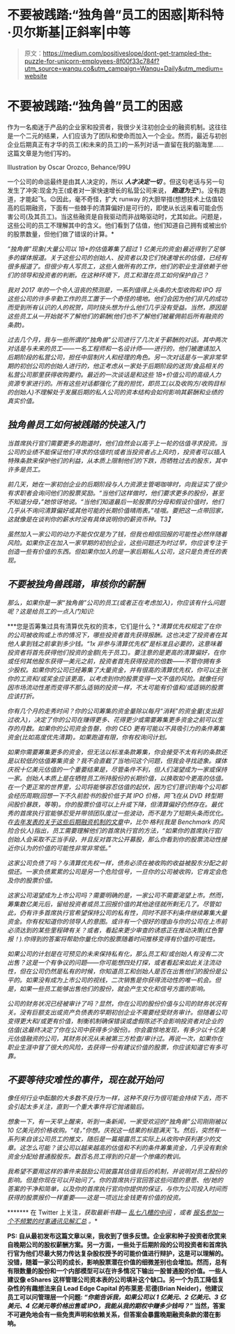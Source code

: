 # 不要被践踏:“独角兽”员工的困惑|斯科特·贝尔斯基|正斜率|中等

> 原文：<https://medium.com/positiveslope/dont-get-trampled-the-puzzle-for-unicorn-employees-8f00f33c784f?utm_source=wanqu.co&utm_campaign=Wanqu+Daily&utm_medium=website>

# 不要被践踏:“独角兽”员工的困惑

作为一名痴迷于产品的企业家和投资者，我很少关注初创企业的融资机制。这往往是一个二元的结果，人们应该为了团队和使命而加入一个企业。然而，最近与初创企业后期真正有才华的员工(和未来的员工)的一系列对话一直留在我的脑海里……这篇文章是为他们写的。



Illustration by Oscar Orozco, Behance/99U



一个公司的命运最终是由其人决定的，所以 ***人才决定一切*** 。但这句老话与另一句发生了冲突:现金为王(或者对一家快速增长的私营公司来说， ***跑道为王****)。没有跑道，才能起飞。😉因此，毫不奇怪，扩大 runway 的大胆举措(想想技术上估值较高的后期融资，下面有一些棘手的清算偏好)是可行的，即使从长远来看可能会伤害公司(及其员工)。当这些融资是自我驱动而非战略驱动时，尤其如此。问题是，这些公司的员工不理解其中的含义。他们看到了估值，他们知道自己拥有或被出价的股票数量，但他们做了错误的计算。*

*“独角兽”现象(大量公司以 1B+的估值筹集了超过 1 亿美元的资金)最近得到了足够多的媒体报道。关于这些公司的创始人、投资者以及它们快速增长的估值，已经有很多报道了。但很少有人写员工，这些人做所有的工作，他们的职业生涯依赖于他们的领导和投资者的判断。在这种环境下，员工和潜在员工如何保护自己？*

*我对 2017 年的一个令人沮丧的预测是，一系列值得上头条的大型收购和 IPO 将这些公司的许多辛勤工作的员工置于一个奇怪的境地。他们会因为他们非凡的成功而受到所有认识的人的祝贺，同时挠头想为什么他们几乎没有受益。当然，原因是这些员工从一开始就不了解他们的薪酬(他们也不了解他们被雇佣前后所有融资的条款)。*

*过去几个月，我与一些所谓的“独角兽”公司进行了几次关于薪酬的对话。其中两次对话是与未来的员工——一名工程师和一名设计师——进行的，他们被邀请加入后期阶段的私营公司，担任中层制片人和经理的角色。另一次对话是与一家非常早期的初创公司的创始人进行的，他正考虑从一家处于后期阶段的送货/食品相关的私营公司那里获得收购要约。最近的一次谈话是和这些 1B+价值公司的高级人力资源专家进行的。所有这些对话都强化了我的担忧，即员工(以及收购方/收购目标的创始人)不理解处于发展后期的私人公司的资本结构会如何影响其薪酬和业绩的真实价值。*

## ***独角兽员工如何被践踏的快速入门***

*当首席执行官们需要更多的跑道时，他们自然会以高于上一轮的估值寻求投资。当公司的业绩不能保证他们寻求的估值时(或者当投资者占上风时)，投资者可以插入特殊条款来保护他们的利益，从本质上限制他们的下跌，而牺牲过去的股东，其中许多是员工。*

*前几天，她在一家初创企业的后期阶段与人力资源主管喝咖啡时，向我证实了很少有求职者会询问他们的股票奖励。“当他们这样做时，他们要求更多的股份，甚至不知道分母，”她惊讶地说。“当他们知道最后一轮股票的分母和假设价值时，他们几乎从不询问清算偏好或其他可能的长期价值晴雨表。”哇哦。要把这一点带回家，这就像是在谈判你的薪水时没有具体说明你的薪资币种。T3】*

*虽然加入一家公司的动力不能仅仅是为了钱，但我也相信回报的可能性必然伴随着风险。如果你正在加入一家早期的初创企业，这些问题还为时过早，你应该专注于创造一些有价值的东西。但如果你加入的是一家后期私人公司，这只是负责任的表现。*

## ***不要被独角兽践踏，审核你的薪酬***

*那么，如果你是一家“独角兽”公司的员工(或者正在考虑加入)，你应该有什么问题呢？这是给员工的一点入门知识:*

***您是否筹集过具有清算优先权的资本，它们是什么？**清算优先权规定了在你的公司被收购或上市的情况下，哪些投资者首先获得报酬。这也决定了投资者在其他人拿到钱之前拿到多少钱。“1x 非参与清算优先权”是标准且必要的，这意味着投资者将首先获得他们投资的金额(先于员工)。要注意的是更高的清算偏好，在你或任何其他股东获得一美元之前，投资者首先获得投资的倍数——不管你拥有多少股权。如果你的公司已经筹集了大量资金，并有很高的清算优先权，你可以主张你的工资和/或奖金应该更高，以考虑到你的股票变得一文不值的风险。就像任何因市场流动性差而变得不那么适销的投资一样，不太可能有价值和/或适销的股票应该打折。*

*你有几个月的走秀时间？你的公司筹集的资金量除以每月“消耗”的资金量(支出超过收入)，决定了你的公司在赚得更多、花得更少或需要筹集更多资金之前可以生存的月数。如果你的公司资金告罄，你的 CEO 更有可能以不具吸引力的条件筹集资金(比如高度优先清算)。如果跑道有限，你有权询问计划。*

*如果你需要筹集更多的资金，但无法以标准条款筹集，你会接受不太有利的条款还是以较低的估值筹集资金？我不会直截了当地问这个问题，但我会寻找迹象。媒体庆祝十亿美元估值的一个重要结果是，尽管条件不利，但人们渴望成为一家或保持一家。创始人本质上是在牺牲员工所持股份的长期价值，以换取如今更高的估值。在一个更正常的世界里，公司将能够容忍估值的起伏，因为它们意识到每个公司都会经历周期(回想一下不久前脸书的股价低于其 IPO 价格，网飞在从 DVD 转型期间股价暴跌，等等)。你的股票价值可以上升或下降，但清算偏好仍然存在。最优秀的首席执行官能够忍受并带领团队度过一些波动，而不是为了短期头条而优化。在[去年发表的关于这些后期融资机制的文章](http://abovethecrowd.com/2016/04/21/on-the-road-to-recap/)中，比尔·格利(我是 Benchmark 的风险合伙人)指出，员工需要理解他们的首席执行官的方法，“如果你的首席执行官/创始人会采取不正当手段，并且反对首次公开募股，那么你看到你的股票流动性接近你认为的价值的可能性非常非常低。”*

*这家公司负债了吗？与清算优先权一样，债务必须在被收购的收益被股东分配之前偿还。一家负债累累的公司是另一个危险信号，一旦你的公司被收购，它肯定会危及你的股票价值。*

*这家公司渴望成为上市公司吗？需要明确的是，一家公司不需要渴望上市。然而，筹集数亿美元后，留给投资者或员工回报价值的其他途径就所剩无几了。尽管如此，仍有许多首席执行官希望保持公司的私有性，同时不顾不利条件继续筹集大量资金。你有权知道你的领导人的意图。或许有一个很好的理由与你的公司在上市前必须达到的某些里程碑有关？或者，看起来更少审查的诱惑正在推动决策(红色警报！).你得到的答案将帮助你量化你的股票随着时间推移变得有价值的可能性。*

*如果公司的计划是在可预见的未来保持私有化，那么员工和/或创始人有没有二次出售？这是一个有争议的问题——你可能想四处打探，或者看起来如此关注流动性，但在公司仍然是私有的时候，你知道员工和创始人是否在出售他们的股份是公平的。如果没有成为上市公司的视线，二次销售是你获得流动性的唯一机会。但是，如果一些员工能够出售他们的股份，就会产生文化和信号方面的影响。*

*公司的财务状况已经被审计了吗？显然，你在公司的股份价值与公司的财务状况有关。没有巨额支出或资产负债表的早期初创企业不需要经受财务审计。但随着公司变得更大和/或更有价值，制衡机制确保错误或虚假陈述不会影响投资者对企业的估值(这最终决定了你在公司中获得多少股份)。你会震惊地发现，有多少以十亿美元估值融资的公司，其财务状况从未被第三方检查/审计过。再说一次，如果你在职业生涯中冒了很大的风险，去获得一份有建议价值的股票，你应该知道它有多可靠。*

## *不要等待灾难性的事件，现在就开始问*

*像任何行业中酝酿的大多数不良行为一样，这种不良行为很可能会持续下去，而不会引起太多关注，直到一个重大事件将它抛诸脑后。*

*想象一下，有一天早上醒来，听到一条新闻，一家受欢迎的“独角兽”公司刚刚被以 10 亿美元的价格收购。“哇，”你想。庆祝这一结果的标题满天飞。然后，突然有一系列来自该公司员工的推文，随后是一篇揭露员工实际上从收购中获利甚少的文章。这怎么可能？该公司以越来越高的估值和不利的条件筹集资金，几乎没有剩余资金分配给普通股股东。数百名员工得到的只是一个惨痛的教训。*

*我希望不要用这样的事件来鼓励公司披露其估值背后的机制，并说明对员工股份的影响。但是你现在可以开始问了。你的首席执行官回答这些问题的意愿、他/她的答案的干净和简单，以及你的首席执行官向你提供的保证，与你为公司投入时间而获得的股票报价一样重要——这是一项远比金钱更有价值的投资。*

******* 在 Twitter 上关注[](http://twitter.com/scottbelsky)*，获取最新书籍— [*乱七八糟的中间*](http://www.themessymiddle.com) ，或者 [*报名参加一个不频繁的时事通讯见解汇总*](http://digest.scottbelsky.com) *。***

****PS:** 自从最初发布这篇文章以来，我收到了很多反馈。企业家和种子投资者欣赏来自晚期公司的股权薪酬方案。另一方面，一些处于后期阶段的公司投资者和首席执行官为他们尽最大努力传达复杂股权授予的可能价值进行辩护，这是可以理解的。没错，随着一家公司的成长，影响股票潜在价值的细微差别也会增加。然而，总有有限数量的股份和一个内部模型可以在许多情况下输出一股普通股的价值。一些人建议像 eShares 这样管理公司资本表的公司填补这个缺口。另一个为员工降低复杂性的有趣想法来自 Lead Edge Capital 的布莱恩·尼德(Brian Neider)，他建议员工可以问管理层一个问题: ***“你能告诉我，如果公司以 1 亿美元、2 亿美元、3 亿美元、4 亿美元等价格出售或 IPO，我能从我的期权中赚多少钱吗？”*** 当然，答案不可避免地会有一些免责声明和依赖关系，但答案会暴露晚期融资条款的潜在影响。**